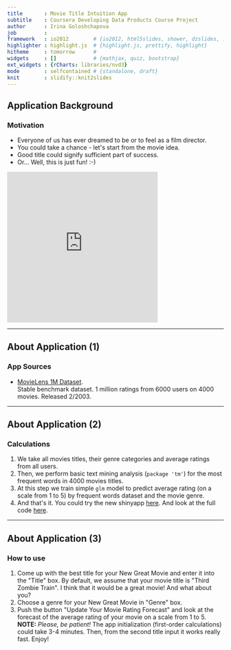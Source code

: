 ```yaml
---
title       : Movie Title Intuition App
subtitle    : Coursera Developing Data Products Course Project 
author      : Irina Goloshchapova
job         : 
framework   : io2012        # {io2012, html5slides, shower, dzslides, ...}
highlighter : highlight.js  # {highlight.js, prettify, highlight}
hitheme     : tomorrow      # 
widgets     : []            # {mathjax, quiz, bootstrap}
ext_widgets : {rCharts: libraries/nvd3}
mode        : selfcontained # {standalone, draft}
knit        : slidify::knit2slides
---
```


## Application Background
### Motivation  
- Everyone of us has ever dreamed to be or to feel as a film director.  
- You could take a chance - let's start from the movie idea.  
- Good title could signify sufficient part of success.  
- Or... Well, this is just fun! :-)  

<iframe src="http://images.clipartof.com/thumbnails/443469-Cartoon-Black-And-White-Outline-Design-Of-A-Movie-Director.jpg" width="350" height="350" scrolling="no" frameBorder="0"></iframe>

---
## About Application (1)
### App Sources  
- [MovieLens 1M Dataset](http://grouplens.org/datasets/movielens/1m/).  
  Stable benchmark dataset. 1 million ratings from 6000 users on 4000 movies. Released 2/2003.  

<div id = 'chart1' class = 'rChart nvd3'></div>
<script type='text/javascript'>
 $(document).ready(function(){
      drawchart1()
    });
    function drawchart1(){  
      var opts = {
 "dom": "chart1",
"width":    700,
"height":    350,
"x": "movieName",
"y": "value",
"group": "genre",
"type": "multiBarHorizontalChart",
"title": "Top-10 Movies in the MovieLens 1M Dataset",
"id": "chart1" 
},
        data = [
 {
 "movieName": "Alaska",
"movieID": 3676,
"genre": "Adventure",
"variable": "rating",
"value":              5 
},
{
 "movieName": "No Small Affair",
"movieID": 1342,
"genre": "Comedy",
"variable": "rating",
"value":              5 
},
{
 "movieName": "Happiness",
"movieID": 1410,
"genre": "Comedy",
"variable": "rating",
"value":              5 
},
{
 "movieName": "King Kong",
"movieID": 1464,
"genre": "Action",
"variable": "rating",
"value":              5 
},
{
 "movieName": "Heartbreak Ridge",
"movieID": 1585,
"genre": "Action",
"variable": "rating",
"value":              5 
},
{
 "movieName": "Ghostbusters",
"movieID": 1852,
"genre": "Comedy",
"variable": "rating",
"value":              5 
},
{
 "movieName": "Stiff Upper Lips",
"movieID": 1909,
"genre": "Comedy",
"variable": "rating",
"value":              5 
},
{
 "movieName": "Bustin' Loose",
"movieID": 2184,
"genre": "Comedy",
"variable": "rating",
"value":              5 
},
{
 "movieName": "Torso",
"movieID": 2714,
"genre": "Horror",
"variable": "rating",
"value":              5 
},
{
 "movieName": "Night of the Creeps",
"movieID": 2939,
"genre": "Comedy",
"variable": "rating",
"value":              5 
} 
]
  
      var data = d3.nest()
        .key(function(d){
          return opts.group === undefined ? 'main' : d[opts.group]
        })
        .entries(data)
      
      nv.addGraph(function() {
        var chart = nv.models[opts.type]()
          .x(function(d) { return d[opts.x] })
          .y(function(d) { return d[opts.y] })
          .width(opts.width)
          .height(opts.height)
         
        chart
  .showControls(false)
  .margin({
 "left":    110 
})
          
        

        
        
        
        
        
      
       d3.select("#" + opts.id)
        .append('svg')
        .datum(data)
        .transition().duration(500)
        .call(chart);

       nv.utils.windowResize(chart.update);
       return chart;
      });
      
      //add our title with html
      //might be better with svg
      d3.select("#" + opts.id).insert("h3","svg")
        .text(opts.title)
        //if desired, could change styling with css or with d3
        //some examples here http://tympanus.net/codrops/2012/11/02/heading-set-styling-with-css/
        //will use example
        //.style("float","right");
        //.style("text-shadow", "0 -1px 1px rgba(0,0,0,0.4)")
        .style("font-size","22px")
        .style("line-height", "40px")
        .style("color", "#355681")
        //.style("ext-transform", "uppercase")
        .style("border-bottom", "1px solid rgba(53,86,129, 0.3)");
    };
</script>

---
## About Application (2)
### Calculations
1. We take all movies titles, their genre categories and average ratings from all users.  
2. Then, we perform basic text mining analysis (`package 'tm'`) for the most frequent words in 4000 movies titles.  
3. At this step we train simple `glm` model to predict average rating (on a scale from 1 to 5) by frequent words dataset and the movie genre.
4. And that's it. You could try the new shinyapp [here](https://irinagoloshchapova.shinyapps.io/MovieTitleIntuition). 
   And look at the full code [here](https://github.com/IrinaGoloshchapova/DevDataProd). 

---
## About Application (3)
### How to use
1. Come up with the best title for your New Great Movie and enter it into the "Title" box. By default, we assume that your movie title is "Third Zombie Train". I think that it would be a great movie! And what about you?  
2. Choose a genre for your New Great Movie in "Genre" box.
3. Push the button "Update Your Movie Rating Forecast" and look at the forecast of the average rating of your movie on a scale from 1 to 5.  
   **NOTE:** *Please, be patient!* The app initialization (first-order calculations) could take 3-4 minutes. Then, from the second title input it works really fast. Enjoy!

